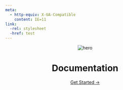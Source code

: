 ```yaml
---
meta:
  - http-equiv: X-UA-Compatible
    content: IE=11
link:
  -rel: stylesheet
  -href: test
---
```


<main aria-labelledby="main-title" class="home">
  <header class="hero"><img src="/images/boa.png" alt="hero">
    <h1 id="main-title">
      Documentation
    </h1>
    <!-- <vue-typed-js :strings="items" :loop="true" :showCursor="false" :backSpeed="100" :backDelay="5000">
      <p class="description">Frontend Docs for <span class="typing"></span></p>
    </vue-typed-js> -->
    <TypedJS fileName="builtFor" />
    <p class="action"><a href="/guide/" class="nav-link action-button">
        Get Started →
      </a>
    </p>
  </header>
  <FeatureCard fileName="features" />
  <SlickList />
  <Footer />
</main>


